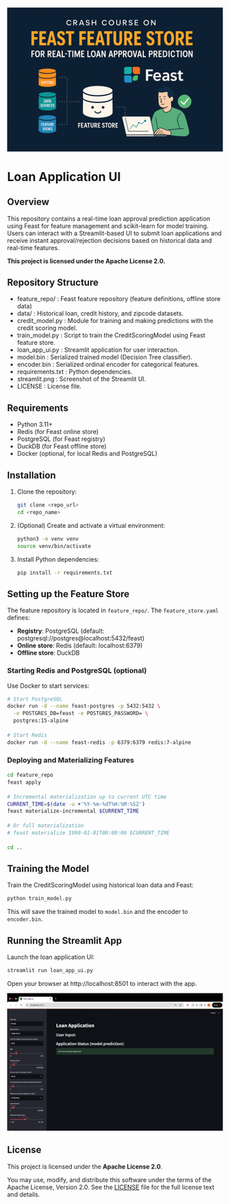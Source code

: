 ![Crash Course on Feast Feature Store for Real-Time Loan Approval Prediction](./cover.jpg)

# Loan Application UI

## Overview

This repository contains a real-time loan approval prediction application using Feast for feature management
and scikit-learn for model training. Users can interact with a Streamlit-based UI to submit loan applications
and receive instant approval/rejection decisions based on historical data and real-time features.

**This project is licensed under the Apache License 2.0.**

## Repository Structure

- feature_repo/          : Feast feature repository (feature definitions, offline store data)
- data/                  : Historical loan, credit history, and zipcode datasets.
- credit_model.py        : Module for training and making predictions with the credit scoring model.
- train_model.py         : Script to train the CreditScoringModel using Feast feature store.
- loan_app_ui.py         : Streamlit application for user interaction.
- model.bin              : Serialized trained model (Decision Tree classifier).
- encoder.bin            : Serialized ordinal encoder for categorical features.
- requirements.txt       : Python dependencies.
- streamlit.png          : Screenshot of the Streamlit UI.
- LICENSE                : License file.

## Requirements

- Python 3.11+
- Redis (for Feast online store)
- PostgreSQL (for Feast registry)
- DuckDB (for Feast offline store)
- Docker (optional, for local Redis and PostgreSQL)

## Installation

1. Clone the repository:

   ```bash
   git clone <repo_url>
   cd <repo_name>
   ```

2. (Optional) Create and activate a virtual environment:

   ```bash
   python3 -m venv venv
   source venv/bin/activate
   ```

3. Install Python dependencies:

   ```bash
   pip install -r requirements.txt
   ```

## Setting up the Feature Store

The feature repository is located in `feature_repo/`. The `feature_store.yaml` defines:

- **Registry**: PostgreSQL (default: postgresql://postgres@localhost:5432/feast)
- **Online store**: Redis (default: localhost:6379)
- **Offline store**: DuckDB

### Starting Redis and PostgreSQL (optional)

Use Docker to start services:

```bash
# Start PostgreSQL
docker run -d --name feast-postgres -p 5432:5432 \
  -e POSTGRES_DB=feast -e POSTGRES_PASSWORD= \
  postgres:15-alpine

# Start Redis
docker run -d --name feast-redis -p 6379:6379 redis:7-alpine
```

### Deploying and Materializing Features

```bash
cd feature_repo
feast apply

# Incremental materialization up to current UTC time
CURRENT_TIME=$(date -u +'%Y-%m-%dT%H:%M:%SZ')
feast materialize-incremental $CURRENT_TIME

# Or full materialization
# feast materialize 1990-01-01T00:00:00 $CURRENT_TIME

cd ..
```

## Training the Model

Train the CreditScoringModel using historical loan data and Feast:

```bash
python train_model.py
```

This will save the trained model to `model.bin` and the encoder to `encoder.bin`.

## Running the Streamlit App

Launch the loan application UI:

```bash
streamlit run loan_app_ui.py
```

Open your browser at http://localhost:8501 to interact with the app.

![Streamlit UI Screenshot](streamlit.png)

## License

This project is licensed under the **Apache License 2.0**.

You may use, modify, and distribute this software under the terms of the Apache License, Version 2.0. See the [LICENSE](LICENSE) file for the full license text and details.


